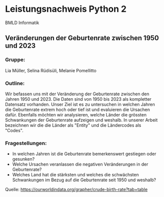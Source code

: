 # Leistungsnachweis Python 2
BMLD Informatik

## Veränderungen der Geburtenrate zwischen 1950 und 2023

### Gruppe:
Lia Müller, Selina Rüdisüli, Melanie Pomellitto

### Outline:

Wir befassen uns mit der Veränderung der Geburtenrate zwischen den Jahren 1950 und 2023. Die Daten sind von 1950 bis 2023 als kompletter Datensatz vorhanden. Unser Ziel ist es zu untersuchen in welchen Jahren die Geburtenrate extrem hoch oder tief ist und evaluieren die Ursachen dafür. Ebenfalls möchten wir analysieren, welche Länder die grössten Schwankungen der Geburtenrate aufzeigen und weshalb. In unserer Arbeit bezeichnen wir die die Länder als "Entity" und die Ländercodes als "Codes". 

### Fragestellungen:

- In welchen Jahren ist die Geburtenrate bemerkenswert gestiegen oder gesunken?
- Welche Ursachen veranlassen die negativen Veränderungen in der Geburtenrate?
- Welches Land hat die stärksten und welches die schwächsten Schwankungen im Bezug auf die Geburtenrate seit 1950 und weshalb?

Quelle: https://ourworldindata.org/grapher/crude-birth-rate?tab=table


